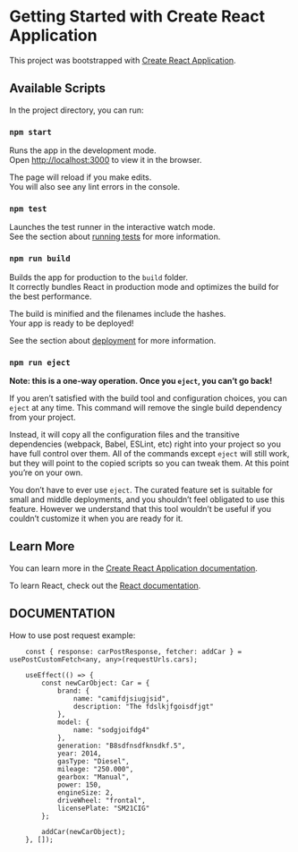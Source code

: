 # Getting Started with Create React Application

This project was bootstrapped with [Create React Application](https://github.com/facebook/create-react-app).

## Available Scripts

In the project directory, you can run:

### `npm start`

Runs the app in the development mode.\
Open [http://localhost:3000](http://localhost:3000) to view it in the browser.

The page will reload if you make edits.\
You will also see any lint errors in the console.

### `npm test`

Launches the test runner in the interactive watch mode.\
See the section about [running tests](https://facebook.github.io/create-react-app/docs/running-tests) for more information.

### `npm run build`

Builds the app for production to the `build` folder.\
It correctly bundles React in production mode and optimizes the build for the best performance.

The build is minified and the filenames include the hashes.\
Your app is ready to be deployed!

See the section about [deployment](https://facebook.github.io/create-react-app/docs/deployment) for more information.

### `npm run eject`

**Note: this is a one-way operation. Once you `eject`, you can’t go back!**

If you aren’t satisfied with the build tool and configuration choices, you can `eject` at any time. This command will remove the single build dependency from your project.

Instead, it will copy all the configuration files and the transitive dependencies (webpack, Babel, ESLint, etc) right into your project so you have full control over them. All of the commands except `eject` will still work, but they will point to the copied scripts so you can tweak them. At this point you’re on your own.

You don’t have to ever use `eject`. The curated feature set is suitable for small and middle deployments, and you shouldn’t feel obligated to use this feature. However we understand that this tool wouldn’t be useful if you couldn’t customize it when you are ready for it.

## Learn More

You can learn more in the [Create React Application documentation](https://facebook.github.io/create-react-app/docs/getting-started).

To learn React, check out the [React documentation](https://reactjs.org/).

## DOCUMENTATION

How to use post request example:

```
    const { response: carPostResponse, fetcher: addCar } = usePostCustomFetch<any, any>(requestUrls.cars);
    
    useEffect(() => {
        const newCarObject: Car = {
            brand: {
                name: "camifdjsiugjsid",
                description: "The fdslkjfgoisdfjgt"
            },
            model: {
                name: "sodgjoifdg4"
            },
            generation: "B8sdfnsdfknsdkf.5",
            year: 2014,
            gasType: "Diesel",
            mileage: "250.000",
            gearbox: "Manual",
            power: 150,
            engineSize: 2,
            driveWheel: "frontal",
            licensePlate: "SM21CIG"
        };

        addCar(newCarObject);
    }, []);
```
